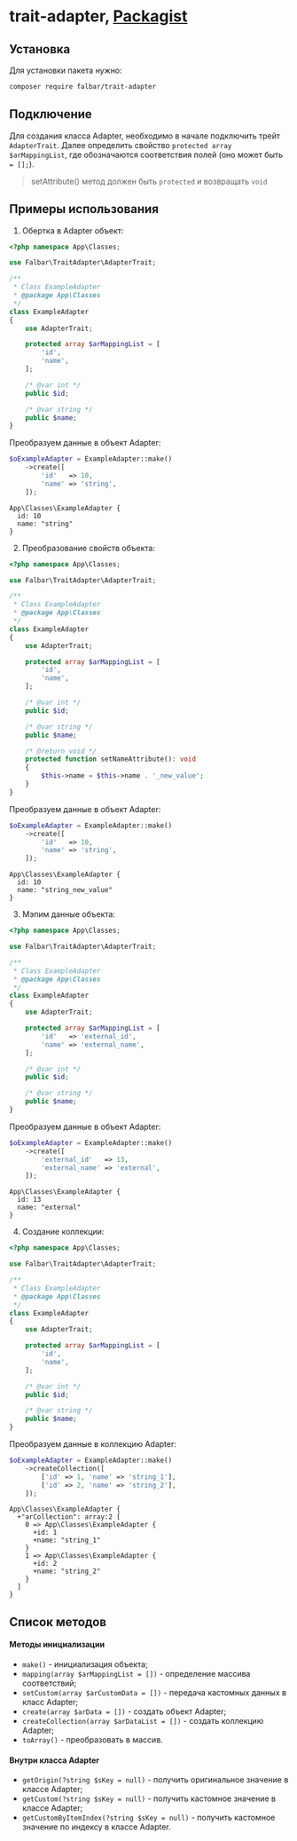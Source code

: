 # trait-adapter, [Packagist](https://packagist.org/packages/falbar/trait-adapter)

## Установка

Для установки пакета нужно:

```bash
composer require falbar/trait-adapter
```

## Подключение

Для создания класса Adapter, необходимо в начале подключить трейт `AdapterTrait`. Далее определить
свойство `protected array $arMappingList`, где обозначаются соответствия полей (оно может быть `= [];`).

> set<PropertyName>Attribute() метод должен быть `protected` и возвращать `void`

## Примеры использования

1. Обертка в Adapter объект:

```php
<?php namespace App\Classes;

use Falbar\TraitAdapter\AdapterTrait;

/**
 * Class ExampleAdapter
 * @package App\Classes
 */
class ExampleAdapter
{
    use AdapterTrait;

    protected array $arMappingList = [
        'id',
        'name',
    ];

    /* @var int */
    public $id;

    /* @var string */
    public $name;
}
```

Преобразуем данные в объект Adapter:

```php
$oExampleAdapter = ExampleAdapter::make()
    ->create([
        'id'   => 10,
        'name' => 'string',
    ]);
```

```text
App\Classes\ExampleAdapter {
  id: 10
  name: "string"
}
```

2. Преобразование свойств объекта:

```php
<?php namespace App\Classes;

use Falbar\TraitAdapter\AdapterTrait;

/**
 * Class ExampleAdapter
 * @package App\Classes
 */
class ExampleAdapter
{
    use AdapterTrait;

    protected array $arMappingList = [
        'id',
        'name',
    ];

    /* @var int */
    public $id;

    /* @var string */
    public $name;

    /* @return void */
    protected function setNameAttribute(): void
    {
        $this->name = $this->name . '_new_value';
    }
}
```

Преобразуем данные в объект Adapter:

```php
$oExampleAdapter = ExampleAdapter::make()
    ->create([
        'id'   => 10,
        'name' => 'string',
    ]);
```

```text
App\Classes\ExampleAdapter {
  id: 10
  name: "string_new_value"
}
```

3. Мэпим данные объекта:

```php
<?php namespace App\Classes;

use Falbar\TraitAdapter\AdapterTrait;

/**
 * Class ExampleAdapter
 * @package App\Classes
 */
class ExampleAdapter
{
    use AdapterTrait;

    protected array $arMappingList = [
        'id'   => 'external_id',
        'name' => 'external_name',
    ];

    /* @var int */
    public $id;

    /* @var string */
    public $name;
}
```

Преобразуем данные в объект Adapter:

```php
$oExampleAdapter = ExampleAdapter::make()
    ->create([
        'external_id'   => 13,
        'external_name' => 'external',
    ]);
```

```text
App\Classes\ExampleAdapter {
  id: 13
  name: "external"
}
```

4. Создание коллекции:

```php
<?php namespace App\Classes;

use Falbar\TraitAdapter\AdapterTrait;

/**
 * Class ExampleAdapter
 * @package App\Classes
 */
class ExampleAdapter
{
    use AdapterTrait;

    protected array $arMappingList = [
        'id',
        'name',
    ];

    /* @var int */
    public $id;

    /* @var string */
    public $name;
}
```

Преобразуем данные в коллекцию Adapter:

```php
$oExampleAdapter = ExampleAdapter::make()
    ->createCollection([
        ['id' => 1, 'name' => 'string_1'],
        ['id' => 2, 'name' => 'string_2'],
    ]);
```

```text
App\Classes\ExampleAdapter {
  +"arCollection": array:2 [
    0 => App\Classes\ExampleAdapter {
      +id: 1
      +name: "string_1"
    }
    1 => App\Classes\ExampleAdapter {
      +id: 2
      +name: "string_2"
    }
  ]
}
```

## Список методов

#### Методы инициализации

* `make()` - инициализация объекта;
* `mapping(array $arMappingList = [])` - определение массива соответствий;
* `setCustom(array $arCustomData = [])` - передача кастомных данных в класс Adapter;
* `create(array $arData = [])` - создать объект Adapter;
* `createCollection(array $arDataList = [])` - создать коллекцию Adapter;
* `toArray()` - преобразовать в массив.

#### Внутри класса Adapter

* `getOrigin(?string $sKey = null)` - получить оригинальное значение в классе Adapter;
* `getCustom(?string $sKey = null)` - получить кастомное значение в классе Adapter;
* `getCustomByItemIndex(?string $sKey = null)` - получить кастомное значение по индексу в классе Adapter.
